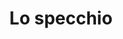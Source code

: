 ---
layout: post
title: Lo specchio
director: Andrej Tarkovskij
year: 1975
cover: https://images.mubicdn.net/images/film/397/cache-28828-1682351611/image-w1280.jpg
imdb_id: tt0072443
---